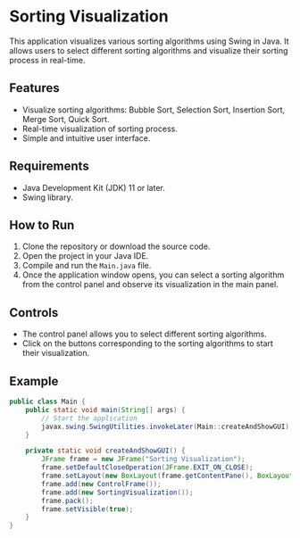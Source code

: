 # Sorting Visualization

This application visualizes various sorting algorithms using Swing in Java. It allows users to select different sorting algorithms and visualize their sorting process in real-time.

## Features

- Visualize sorting algorithms: Bubble Sort, Selection Sort, Insertion Sort, Merge Sort, Quick Sort.
- Real-time visualization of sorting process.
- Simple and intuitive user interface.

## Requirements

- Java Development Kit (JDK) 11 or later.
- Swing library.

## How to Run

1. Clone the repository or download the source code.
2. Open the project in your Java IDE.
3. Compile and run the `Main.java` file.
4. Once the application window opens, you can select a sorting algorithm from the control panel and observe its visualization in the main panel.

## Controls

- The control panel allows you to select different sorting algorithms.
- Click on the buttons corresponding to the sorting algorithms to start their visualization.

## Example

```java
public class Main {
    public static void main(String[] args) {
        // Start the application
        javax.swing.SwingUtilities.invokeLater(Main::createAndShowGUI);
    }

    private static void createAndShowGUI() {
        JFrame frame = new JFrame("Sorting Visualization");
        frame.setDefaultCloseOperation(JFrame.EXIT_ON_CLOSE);
        frame.setLayout(new BoxLayout(frame.getContentPane(), BoxLayout.Y_AXIS));
        frame.add(new ControlFrame());
        frame.add(new SortingVisualization());
        frame.pack();
        frame.setVisible(true);
    }
}
```

